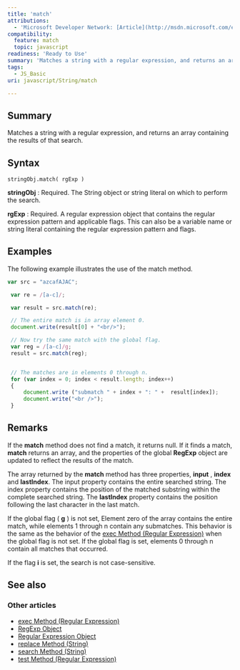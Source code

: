 ```yaml
---
title: 'match'
attributions:
  - 'Microsoft Developer Network: [Article](http://msdn.microsoft.com/en-us/library/ie/7df7sf4x(v=vs.94).aspx)'
compatibility:
  feature: match
  topic: javascript
readiness: 'Ready to Use'
summary: 'Matches a string with a regular expression, and returns an array containing the results of that search.'
tags:
  - JS_Basic
uri: javascript/String/match

---
```

## Summary

Matches a string with a regular expression, and returns an array containing the results of that search.

## Syntax

    stringObj.match( rgExp )

**stringObj**
:   Required. The String object or string literal on which to perform the search.

**rgExp**
:   Required. A regular expression object that contains the regular expression pattern and applicable flags. This can also be a variable name or string literal containing the regular expression pattern and flags.

## Examples

The following example illustrates the use of the match method.

``` js
var src = "azcafAJAC";

 var re = /[a-c]/;

 var result = src.match(re);

 // The entire match is in array element 0.
 document.write(result[0] + "<br/>");

 // Now try the same match with the global flag.
 var reg = /[a-c]/g;
 result = src.match(reg);


 // The matches are in elements 0 through n.
 for (var index = 0; index < result.length; index++)
 {
     document.write ("submatch " + index + ": " +  result[index]);
     document.write("<br />");
 }
```

## Remarks

If the **match** method does not find a match, it returns null. If it finds a match, **match** returns an array, and the properties of the global **RegExp** object are updated to reflect the results of the match.

The array returned by the **match** method has three properties, **input** , **index** and **lastIndex**. The input property contains the entire searched string. The index property contains the position of the matched substring within the complete searched string. The **lastIndex** property contains the position following the last character in the last match.

If the global flag ( **g** ) is not set, Element zero of the array contains the entire match, while elements 1 through n contain any submatches. This behavior is the same as the behavior of the [exec Method (Regular Expression)](/javascript/regular_expression/exec) when the global flag is not set. If the global flag is set, elements 0 through n contain all matches that occurred.

If the flag **i** is set, the search is not case-sensitive.

## See also

### Other articles

-   [exec Method (Regular Expression)](/javascript/regular_expression/exec)
-   [RegExp Object](/javascript/RegExp)
-   [Regular Expression Object](/javascript/regular_expression)
-   [replace Method (String)](/javascript/String/replace)
-   [search Method (String)](/javascript/String/search)
-   [test Method (Regular Expression)](/javascript/regular_expression/test)

